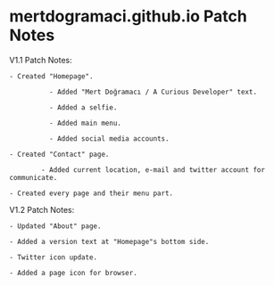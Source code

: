 # mertdogramaci.github.io Patch Notes
V1.1 Patch Notes:
  
    - Created "Homepage".
    
              - Added "Mert Doğramacı / A Curious Developer" text.
            
              - Added a selfie.
            
              - Added main menu.
            
              - Added social media accounts.
  
    - Created "Contact" page.
    
            - Added current location, e-mail and twitter account for communicate.
  
    - Created every page and their menu part.



V1.2 Patch Notes:

    - Updated "About" page.
  
    - Added a version text at "Homepage"s bottom side.
  
    - Twitter icon update.
  
    - Added a page icon for browser.
